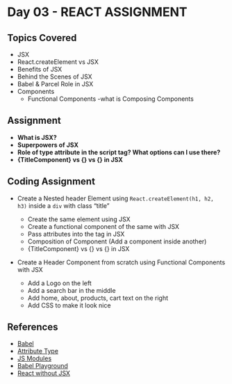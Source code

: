 # Day 03 - REACT ASSIGNMENT

## Topics Covered

- JSX
- React.createElement vs JSX
- Benefits of JSX
- Behind the Scenes of JSX
- Babel & Parcel Role in JSX
- Components
  - Functional Components
    -what is Composing Components

## Assignment

- **What is JSX?**
- **Superpowers of JSX**
- **Role of type attribute in the script tag? What options can I use there?**
- **{TitleComponent} vs {<TitleComponent/>} vs {<TitleComponent></TitleComponent>} in JSX**

## Coding Assignment

- Create a Nested header Element using `React.createElement(h1, h2, h3)` inside a `div` with class “title”
  - Create the same element using JSX
  - Create a functional component of the same with JSX
  - Pass attributes into the tag in JSX
  - Composition of Component (Add a component inside another)
  - {TitleComponent} vs {<TitleComponent/>} vs {<TitleComponent></TitleComponent>} in JSX

- Create a Header Component from scratch using Functional Components with JSX
  - Add a Logo on the left
  - Add a search bar in the middle
  - Add home, about, products, cart text on the right
  - Add CSS to make it look nice

## References
- [Babel](https://babeljs.io/)
- [Attribute Type](https://developer.mozilla.org/en-US/docs/Web/HTML/Element/script#attr-type)
- [JS Modules](https://developer.mozilla.org/en-US/docs/Web/JavaScript/Guide/Modules)
- [Babel Playground](https://babeljs.io/repl#)
- [React without JSX](https://reactjs.org/docs/react-without-jsx.html)
